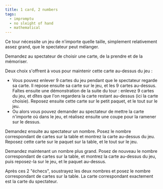 ```yaml
---
title: 1 card, 2 numbers
tags:
  - impromptu
  - no sleight of hand
  - mathematical
---
```


Ce tour nécessite un jeu de n'importe quelle taille, simplement relativement
assez grand, que le spectateur peut mélanger.

Demandez au spectateur de choisir une carte, de la prendre et de la mémoriser.

Deux choix s'offrent à vous pour maintenir cette carte au-dessus du jeu :

- Vous pouvez enlever 9 cartes du jeu pendant que le spectateur regarde sa
  carte. Il repose ensuite sa carte sur le jeu, et les 9 cartes au-dessus.
  Faîtes ensuite une démonstration de la suite du tour : enlevez 9 cartes du
  jeu, et dîtes que l'on regardera la carte restant au-dessus (ici la carte
  choisie). Reposez ensuite cette carte sur le petit paquet, et le tout sur le
  jeu.
- Ou alors vous pouvez demander au spectateur de mettre la carte n'importe où
  dans le jeu, et réalisez ensuite une coupe pour la ramener sur le dessus.

Demandez ensuite au spectateur un nombre. Posez le nombre correspondant de
cartes sur la table et montrez la carte au-dessus du jeu. Reposez cette carte
sur le paquet sur la table, et le tout sur le jeu.

Demandez maintenant un nombre plus grand. Posez de nouveau le nombre
correspondant de cartes sur la table, et montrez la carte au-dessus du jeu, puis
reposez-la sur le jeu, et le paquet au-dessus.

Après ces 2 "échecs", soustrayez les deux nombres et posez le nombre
correspondant de cartes sur la table. La carte correspondant exactement est la
carte du spectateur.
